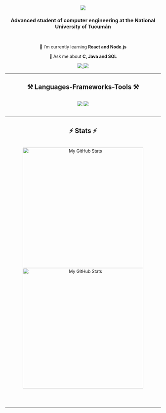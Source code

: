 <h1 align="center">
    <img src="https://readme-typing-svg.herokuapp.com/?font=Righteous&size=35&center=true&vCenter=true&width=500&height=70&duration=4000&lines=Hi+There!+👋;+I'm+Luis+Medina+Raed!;" />
</h1>

<h3 align="center">Advanced student of computer engineering at the National University of Tucumán</h3>

<br/>

<div align="center">
  
 🌱 I’m currently learning **React and Node.js**

💬 Ask me about **C, Java and SQL**

 </div>
 
<div align="center"> 
  <a href="mailto:luiseugeniomr@gmail.com">
    <img src="https://img.shields.io/badge/Gmail-333333?style=for-the-badge&logo=gmail&logoColor=red" />
  </a>
  <a href="https://www.linkedin.com/in/luismedinaraed" target="_blank">
    <img src="https://img.shields.io/badge/LinkedIn-0077B5?style=for-the-badge&logo=linkedin&logoColor=white" target="_blank" />
  </a>
</div>

 <hr/>
 
<h2 align="center">⚒️ Languages-Frameworks-Tools ⚒️</h2>
<br/>
<div align="center">
    <img src="https://skillicons.dev/icons?i=react,bootstrap,html,css,vscode,github,tailwind,git" />
    <img src="https://skillicons.dev/icons?i=nodejs,python,javascript,c,java,mysql" /><br>
</div>

<br/>
<hr/>


<h2 align="center">⚡ Stats ⚡</h2>
<br>
<div align=center>
  
  <img width=390 alt="My GitHub Stats" src="https://github-readme-stats.preveenraj.vercel.app/api?username=LuisMedinaRaed&show_icons=true&bg_color=00000000&hide_border=true&count_private=true&text_color=3498db" />
  <img width=390 alt="My GitHub Stats" src="https://github-readme-stats.preveenraj.vercel.app/api/top-langs/?username=LuisMedinaRaed&langs_count=10&layout=compact&hide_border=true&bg_color=00000000&text_color=3498db" />
  
</div>

<br/><br/>

<hr/>

<br/>



<br/>
